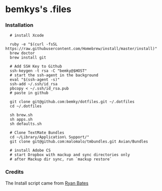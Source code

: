 bemkys's .files
=================

### Installation

      # install Xcode

      ruby -e "$(curl -fsSL https://raw.githubusercontent.com/Homebrew/install/master/install)"
      brew doctor
      brew install git

	  # Add SSH Key to Github
      ssh-keygen -t rsa -C "bemky@$HOST"
      # start the ssh-agent in the background
      eval "$(ssh-agent -s)"
      ssh-add ~/.ssh/id_rsa
      pbcopy < ~/.ssh/id_rsa.pub
      # paste in github

      git clone git@github.com:bemky/dotfiles.git ~/.dotfiles
      cd ~/.dotfiles
      
      sh brew.sh
      sh apps.sh
      sh defaults.sh
      
      # Clone TextMate Bundles
      cd ~/Library/Application\ Support/"
      git clone git@github.com:malomalo/tmbundles.git Avian/Bundles
      
      # install Adobe CS
	  # start Dropbox with mackup and sync directories only
      # after Mackup dir sync, run `mackup restore`
      
      

### Credits

The Install script came from [Ryan Bates](http://github.com/ryanb/dotfiles)
